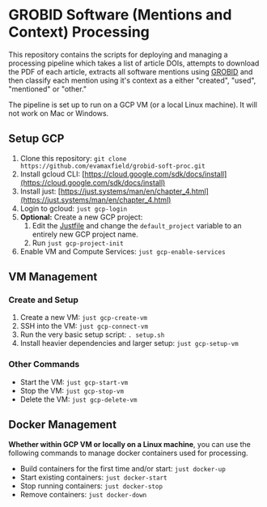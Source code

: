 # GROBID Software (Mentions and Context) Processing

This repository contains the scripts for deploying and managing a
processing pipeline which takes a list of article DOIs,
attempts to download the PDF of each article, extracts all software mentions
using [GROBID](https://github.com/softcite/software-mentions) and then
classify each mention using it's context as a either "created", "used", "mentioned"
or "other."

The pipeline is set up to run on a GCP VM (or a local Linux machine). It will not work
on Mac or Windows.

## Setup GCP

1. Clone this repository: `git clone https://github.com/evamaxfield/grobid-soft-proc.git`
2. Install gcloud CLI: [https://cloud.google.com/sdk/docs/install](https://cloud.google.com/sdk/docs/install)
3. Install just: [https://just.systems/man/en/chapter_4.html](https://just.systems/man/en/chapter_4.html)
4. Login to gcloud: `just gcp-login`
5. **Optional:** Create a new GCP project:
    1. Edit the [Justfile](Justfile) and change the `default_project` variable to an entirely new GCP project name.
    2. Run `just gcp-project-init`
6. Enable VM and Compute Services: `just gcp-enable-services`

## VM Management

### Create and Setup

1. Create a new VM: `just gcp-create-vm`
2. SSH into the VM: `just gcp-connect-vm`
3. Run the very basic setup script: `. setup.sh`
4. Install heavier dependencies and larger setup: `just gcp-setup-vm`

### Other Commands

* Start the VM: `just gcp-start-vm`
* Stop the VM: `just gcp-stop-vm`
* Delete the VM: `just gcp-delete-vm`

## Docker Management

**Whether within GCP VM or locally on a Linux machine**, you can use the following commands to
manage docker containers used for processing.

* Build containers for the first time and/or start: `just docker-up`
* Start existing containers: `just docker-start`
* Stop running containers: `just docker-stop`
* Remove containers: `just docker-down`
